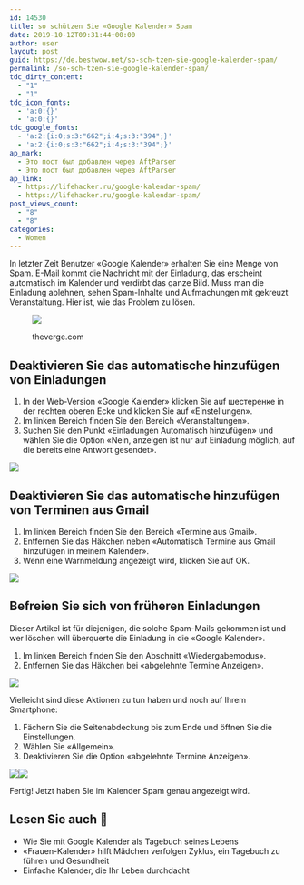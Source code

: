 ```yaml
---
id: 14530
title: so schützen Sie «Google Kalender» Spam
date: 2019-10-12T09:31:44+00:00
author: user
layout: post
guid: https://de.bestwow.net/so-sch-tzen-sie-google-kalender-spam/
permalink: /so-sch-tzen-sie-google-kalender-spam/
tdc_dirty_content:
  - "1"
  - "1"
tdc_icon_fonts:
  - 'a:0:{}'
  - 'a:0:{}'
tdc_google_fonts:
  - 'a:2:{i:0;s:3:"662";i:4;s:3:"394";}'
  - 'a:2:{i:0;s:3:"662";i:4;s:3:"394";}'
ap_mark:
  - Это пост был добавлен через AftParser
  - Это пост был добавлен через AftParser
ap_link:
  - https://lifehacker.ru/google-kalendar-spam/
  - https://lifehacker.ru/google-kalendar-spam/
post_views_count:
  - "8"
  - "8"
categories:
  - Women
---
```

In letzter Zeit Benutzer «Google Kalender» erhalten Sie eine Menge von Spam. E-Mail kommt die Nachricht mit der Einladung, das erscheint automatisch im Kalender und verdirbt das ganze Bild. Muss man die Einladung ablehnen, sehen Spam-Inhalte und Aufmachungen mit gekreuzt Veranstaltung. Hier ist, wie das Problem zu lösen.<figure>

![](https://de.bestwow.net/wp-content/uploads/2019/10/kak-zaschitit-google-kalendar-ot-spama-1.jpg) <figcaption>theverge.com</figcaption></figure> 

## Deaktivieren Sie das automatische hinzufügen von Einladungen

  1. In der Web-Version «Google Kalender» klicken Sie auf шестеренке in der rechten oberen Ecke und klicken Sie auf «Einstellungen».
  2. Im linken Bereich finden Sie den Bereich «Veranstaltungen».
  3. Suchen Sie den Punkt «Einladungen Automatisch hinzufügen» und wählen Sie die Option «Nein, anzeigen ist nur auf Einladung möglich, auf die bereits eine Antwort gesendet».

![](https://de.bestwow.net/wp-content/uploads/2019/10/kak-zaschitit-google-kalendar-ot-spama-2.jpg) 

## Deaktivieren Sie das automatische hinzufügen von Terminen aus Gmail

  1. Im linken Bereich finden Sie den Bereich «Termine aus Gmail».
  2. Entfernen Sie das Häkchen neben «Automatisch Termine aus Gmail hinzufügen in meinem Kalender».
  3. Wenn eine Warnmeldung angezeigt wird, klicken Sie auf OK.

![](https://de.bestwow.net/wp-content/uploads/2019/10/kak-zaschitit-google-kalendar-ot-spama-3.jpg) 

## Befreien Sie sich von früheren Einladungen

Dieser Artikel ist für diejenigen, die solche Spam-Mails gekommen ist und wer löschen will überquerte die Einladung in die «Google Kalender».

  1. Im linken Bereich finden Sie den Abschnitt «Wiedergabemodus».
  2. Entfernen Sie das Häkchen bei «abgelehnte Termine Anzeigen».

![](https://de.bestwow.net/wp-content/uploads/2019/10/kak-zaschitit-google-kalendar-ot-spama-4.jpg) 

Vielleicht sind diese Aktionen zu tun haben und noch auf Ihrem Smartphone:

  1. Fächern Sie die Seitenabdeckung bis zum Ende und öffnen Sie die Einstellungen.
  2. Wählen Sie «Allgemein».
  3. Deaktivieren Sie die Option «abgelehnte Termine Anzeigen».

![](https://de.bestwow.net/wp-content/uploads/2019/10/kak-zaschitit-google-kalendar-ot-spama-5.jpg)![](https://de.bestwow.net/wp-content/uploads/2019/10/kak-zaschitit-google-kalendar-ot-spama-6.jpg) 

Fertig! Jetzt haben Sie im Kalender Spam genau angezeigt wird.

<div>
  <h2 class="read-also__title">
    <span>Lesen Sie auch</span> <span>🧐 </span>
  </h2>
  
  <ul class="read-also__list">
    <li>
      Wie Sie mit Google Kalender als Tagebuch seines Lebens
    </li>
    <li>
      «Frauen-Kalender» hilft Mädchen verfolgen Zyklus, ein Tagebuch zu führen und Gesundheit
    </li>
    <li>
      Einfache Kalender, die Ihr Leben durchdacht
    </li>
  </ul>
</div>